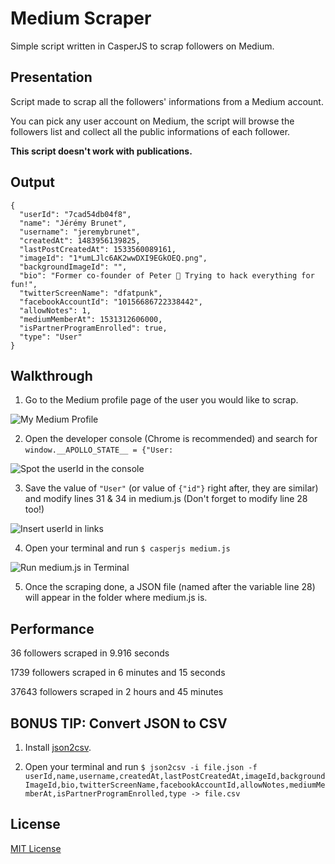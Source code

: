 # Medium Scraper
Simple script written in CasperJS to scrap followers on Medium.

## Presentation
Script made to scrap all the followers' informations from a Medium account.

You can pick any user account on Medium, the script will browse the followers list and collect all the public informations of each follower.

**This script doesn't work with publications.**

## Output
```
{
  "userId": "7cad54db04f8",
  "name": "Jérémy Brunet",
  "username": "jeremybrunet",
  "createdAt": 1483956139825,
  "lastPostCreatedAt": 1533560089161,
  "imageId": "1*umLJlc6AK2wwDXI9EGkOEQ.png",
  "backgroundImageId": "",
  "bio": "Former co-founder of Peter 🙈 Trying to hack everything for fun!",
  "twitterScreenName": "dfatpunk",
  "facebookAccountId": "10156686722338442",
  "allowNotes": 1,
  "mediumMemberAt": 1531312606000,
  "isPartnerProgramEnrolled": true,
  "type": "User"
}
```

## Walkthrough

1. Go to the Medium profile page of the user you would like to scrap.

![My Medium Profile](https://dl.dropboxusercontent.com/s/5z11606707a6y2p/Capture%20d%E2%80%99%C3%A9cran%202018-08-11%20%C3%A0%2014.40.23.png)

2. Open the developer console (Chrome is recommended) and search for `window.__APOLLO_STATE__ = {"User:`

![Spot the userId in the console](https://dl.dropboxusercontent.com/s/xyetbdew9zdd9d8/Capture%20d%E2%80%99%C3%A9cran%202018-08-11%20%C3%A0%2014.50.55.png)

3. Save the value of `"User"` (or value of `{"id"}` right after, they are similar) and modify lines 31 & 34 in medium.js (Don't forget to modify line 28 too!)

![Insert userId in links](https://dl.dropboxusercontent.com/s/1da5y2k2ijzwxue/Capture%20d%E2%80%99%C3%A9cran%202018-08-11%20%C3%A0%2014.57.46.png)

4. Open your terminal and run `$ casperjs medium.js`

![Run medium.js in Terminal](https://dl.dropboxusercontent.com/s/j5bj9yoi2utqq2n/Capture%20d%E2%80%99%C3%A9cran%202018-08-11%20%C3%A0%2015.07.05.png)

5. Once the scraping done, a JSON file (named after the variable line 28) will appear in the folder where medium.js is.

## Performance
36 followers scraped in 9.916 seconds

1739 followers scraped in 6 minutes and 15 seconds

37643 followers scraped in 2 hours and 45 minutes


## BONUS TIP: Convert JSON to CSV

1. Install [json2csv](https://www.npmjs.com/package/json2csv).

2. Open your terminal and run 
`$ json2csv -i file.json -f userId,name,username,createdAt,lastPostCreatedAt,imageId,backgroundImageId,bio,twitterScreenName,facebookAccountId,allowNotes,mediumMemberAt,isPartnerProgramEnrolled,type -> file.csv`

## License
[MIT License](https://github.com/DFATPUNK/medium-scraper/blob/master/LICENSE)
